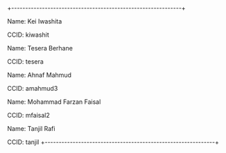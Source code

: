 +-------------------------------------------------------------+

Name: Kei Iwashita

CCID: kiwashit

Name: Tesera Berhane

CCID: tesera

Name: Ahnaf Mahmud

CCID: amahmud3

Name: Mohammad Farzan Faisal

CCID: mfaisal2

Name: Tanjil Rafi  

CCID: tanjil
+-------------------------------------------------------------+

